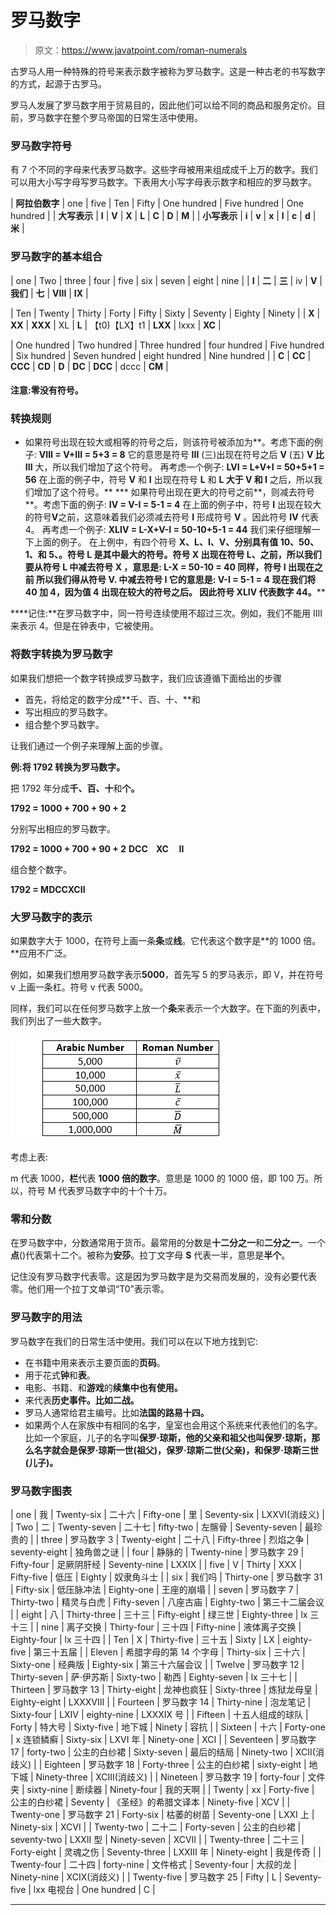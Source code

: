 # 罗马数字

> 原文：<https://www.javatpoint.com/roman-numerals>

古罗马人用一种特殊的符号来表示数字被称为罗马数字。这是一种古老的书写数字的方式，起源于古罗马。

罗马人发展了罗马数字用于贸易目的，因此他们可以给不同的商品和服务定价。目前，罗马数字在整个罗马帝国的日常生活中使用。

### 罗马数字符号

有 7 个不同的字母来代表罗马数字。这些字母被用来组成成千上万的数字。我们可以用大小写字母写罗马数字。下表用大小写字母表示数字和相应的罗马数字。

| **阿拉伯数字** | one | five | Ten | Fifty | One hundred | Five hundred | One hundred |
| **大写表示** | **I** | **V** | **X** | **L** | **C** | **D** | **M** |
| **小写表示** | **i** | **v** | **x** | **l** | **c** | **d** | **米** |

### 罗马数字的基本组合

| one | Two | three | four | five | six | seven | eight | nine |
| **I** | **二** | **三** | iv | **V** | **我们** | **七** | **VIII** | **IX** |

| Ten | Twenty | Thirty | Forty | Fifty | Sixty | Seventy | Eighty | Ninety |
| **X** | **XX** | **XXX** | XL | **L** | 【t0)【LX】t1 | **LXX** | lxxx | **XC** |

| One hundred | Two hundred | Three hundred | four hundred | Five hundred | Six hundred | Seven hundred | eight hundred | Nine hundred |
| **C** | **CC** | **CCC** | **CD** | **D** | **DC** | **DCC** | dccc | **CM** |

#### 注意:零没有符号。

### 转换规则

*   如果符号出现在较大或相等的符号之后，则该符号被添加为**。考虑下面的例子:
    **VIII = V+III = 5+3 = 8**
    它的意思是符号 **III** (三)出现在符号之后 **V** (五) **V 比 III** 大，所以我们增加了这个符号。
    再考虑一个例子:
    **LVI = L+V+I = 50+5+1 = 56**
    在上面的例子中，符号 **V** 和 **I** 出现在符号 **L** 和 **L 大于 V 和 I** 之后，所以我们增加了这个符号。**
***   如果符号出现在更大的符号之前**，则减去符号**。考虑下面的例子:
    **IV = V-I = 5-1 = 4**
    在上面的例子中，符号 **I** 出现在较大的符号**V**之前，这意味着我们必须减去符号 **I** 形成符号 **V** 。因此符号 **IV** 代表 4。
    再考虑一个例子:
    **XLIV = L-X+V-I = 50-10+5-1 = 44**
    我们来仔细理解一下上面的例子。
    在上例中，有四个符号 **X、L、I、V、**分别具有值 **10、50、1、**和 **5、**。符号 **L** 是其中最大的符号。符号 **X** 出现在**符号 **L、**之前，所以我们要**从符号 **L 中减去**符号 **X** ，意思是:
    **L-X = 50-10 = 40**
    同样，符号 **I** 出现在**之前 所以我们得**从符号 **V.** 中减去**符号 **I** 它的意思是:
    **V-I = 5-1 = 4**
    现在我们将 40 加 4，因为值 4 出现在较大的符号之后。 因此符号 **XLIV** 代表数字 **44。******

 ****记住:**在罗马数字中，同一符号连续使用不超过三次。例如，我们不能用 IIII 来表示 4。但是在钟表中，它被使用。

### 将数字转换为罗马数字

如果我们想把一个数字转换成罗马数字，我们应该遵循下面给出的步骤

*   首先，将给定的数字分成**千、百、十、**和
*   写出相应的罗马数字。
*   组合整个罗马数字。

让我们通过一个例子来理解上面的步骤。

**例:将 1792 转换为罗马数字。**

把 1792 年分成**千、百、十**和**个。**

**1792 = 1000 + 700 + 90 + 2**

分别写出相应的罗马数字。

**1792 = 1000 + 700 + 90 + 2**
**DCC    XC     II**

组合整个数字。

**1792 = MDCCXCII**

### 大罗马数字的表示

如果数字大于 1000，在符号上画一条**条**或**线**。它代表这个数字是**的 1000 倍。**应用不广泛。

例如，如果我们想用罗马数字表示**5000**，首先写 5 的罗马表示，即 V，并在符号 v 上画一条杠。符号 v 代表 5000。

同样，我们可以在任何罗马数字上放一个**条**来表示一个大数字。在下面的列表中，我们列出了一些大数字。

![Roman Numerals](img/4afcb66fed20fd72df65d06f7767cd3c.png)

考虑上表:

m 代表 1000，**栏**代表 **1000 倍的数字**。意思是 1000 的 1000 倍，即 100 万。所以，符号 M 代表罗马数字中的十个十万。

### 零和分数

在罗马数字中，分数通常用于货币。最常用的分数是**十二分之一**和**二分之一**。一个**点**()代表第十二个。被称为**安莎**。拉丁文字母 **S** 代表一半，意思是**半个**。

记住没有罗马数字代表零。这是因为罗马数字是为交易而发展的，没有必要代表零。他们用一个拉丁文单词“T0”表示零。

### 罗马数字的用法

罗马数字在我们的日常生活中使用。我们可以在以下地方找到它:

*   在书籍中用来表示主要页面的**页码**。
*   用于花式**钟**和**表**。
*   电影、书籍、和**游戏**的**续集中也有使用。**
*   来代表**历史事件。**比如**二战。**
*   罗马人通常给君主编号。比如**法国的路易十四。**
*   如果两个人在家族中有相同的名字，皇室也会用这个系统来代表他们的名字。比如一个家庭，儿子的名字叫**保罗·琼斯，**他的父亲和祖父也叫保罗·琼斯，那么名字就会是**保罗·琼斯一世(祖父)，保罗·琼斯二世(父亲)，**和**保罗·琼斯三世(儿子)。**

### 罗马数字图表

| one | 我 | Twenty-six | 二十六 | Fifty-one | 里 | Seventy-six | LXXVI(消歧义) |
| Two | 二 | Twenty-seven | 二十七 | fifty-two | 左髂骨 | Seventy-seven | 最珍贵的 |
| three | 罗马数字 3 | Twenty-eight | 二十八 | Fifty-three | 烈焰之争 | seventy-eight | 独角兽之谜 |
| four | 静脉的 | Twenty-nine | 罗马数字 29 | Fifty-four | 足厥阴肝经 | Seventy-nine | LXXIX |
| five | V | Thirty | XXX | Fifty-five | 低压 | Eighty | 奴隶角斗士 |
| six | 我们吗 | Thirty-one | 罗马数字 31 | Fifty-six | 低压脉冲法 | Eighty-one | 王座的崩塌 |
| seven | 罗马数字 7 | Thirty-two | 精灵与白虎 | Fifty-seven | 八座古庙 | Eighty-two | 第三十二届会议 |
| eight | 八 | Thirty-three | 三十三 | Fifty-eight | 绿三世 | Eighty-three | lx 三十三 |
| nine | 离子交换 | Thirty-four | 三十四 | Fifty-nine | 液体离子交换 | Eighty-four | lx 三十四 |
| Ten | X | Thirty-five | 三十五 | Sixty | LX | eighty-five | 第三十五届 |
| Eleven | 希腊字母的第 14 个字母 | Thirty-six | 三十六 | Sixty-one | 经典版 | Eighty-six | 第三十六届会议 |
| Twelve | 罗马数字 12 | Thirty-seven | 萨·伊苏斯 | Sixty-two | 勒西 | Eighty-seven | lx 三十七 |
| Thirteen | 罗马数字 13 | Thirty-eight | 龙神也疯狂 | Sixty-three | 炼狱龙母皇 | Eighty-eight | LXXXVIII |
| Fourteen | 罗马数字 14 | Thirty-nine | 泡龙笔记 | Sixty-four | LXIV | eighty-nine | LXXXIX 号 |
| Fifteen | 十五人组成的球队 | Forty | 特大号 | Sixty-five | 地下城 | Ninety | 容抗 |
| Sixteen | 十六 | Forty-one | x 连锁鳞癣 | Sixty-six | LXVI 年 | Ninety-one | XCI |
| Seventeen | 罗马数字 17 | forty-two | 公主的白纱裙 | Sixty-seven | 最后的结局 | Ninety-two | XCII(消歧义) |
| Eighteen | 罗马数字 18 | Forty-three | 公主的白纱裙 | sixty-eight | 地下城 | Ninety-three | XCIII(消歧义) |
| Nineteen | 罗马数字 19 | forty-four | 文件夹 | sixty-nine | 断续器 | Ninety-four | 我的天啊 |
| Twenty | xx | Forty-five | 公主的白纱裙 | Seventy | 《圣经》的希腊文译本 | Ninety-five | XCV |
| Twenty-one | 罗马数字 21 | Forty-six | 枯萎的树苗 | Seventy-one | LXXI 上 | Ninety-six | XCVI |
| Twenty-two | 二十二 | Forty-seven | 公主的白纱裙 | seventy-two | LXXII 型 | Ninety-seven | XCVII |
| Twenty-three | 二十三 | Forty-eight | 灵魂之伤 | Seventy-three | LXXIII 年 | Ninety-eight | 我是传奇 |
| Twenty-four | 二十四 | forty-nine | 文件格式 | Seventy-four | 大叔的龙 | Ninety-nine | XCIX(消歧义) |
| Twenty-five | 罗马数字 25 | Fifty | L | Seventy-five | lxx 电视台 | One hundred | C |

* * ***